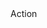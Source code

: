 <dropdown>
    <dropdown-toggle>Action</dropdown-toggle>
    <dropdown-menu>
        <dropdown-item></dropdown-item>
        <dropdown-item></dropdown-item>
    </dropdown-menu>
</dropdown>
